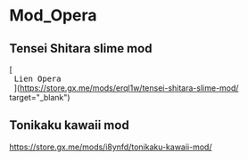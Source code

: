 # Mod_Opera

## Tensei Shitara slime mod
[<kbd> <br> Lien Opera <br> </kbd>](https://store.gx.me/mods/erql1w/tensei-shitara-slime-mod/ target="_blank")

## Tonikaku kawaii mod
https://store.gx.me/mods/i8ynfd/tonikaku-kawaii-mod/
